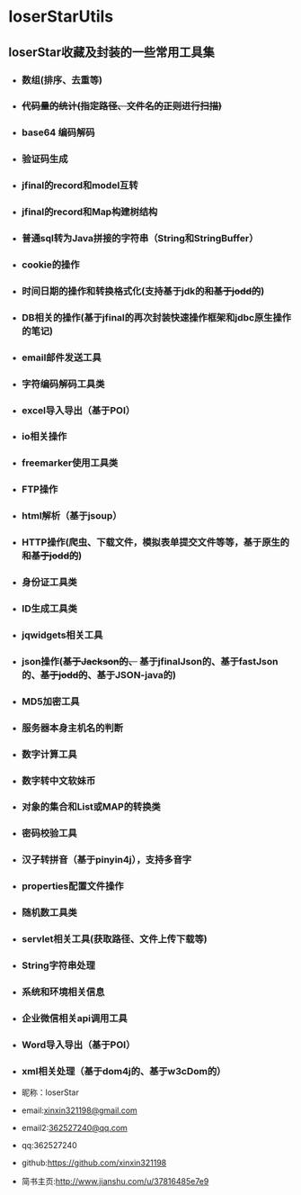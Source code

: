 # loserStarUtils
## loserStar收藏及封装的一些常用工具集
* ### 数组(排序、去重等)
* ### ~~代码量的统计(指定路径、文件名的正则进行扫描)~~
* ### base64 编码解码
* ### 验证码生成
* ### jfinal的record和model互转
* ### jfinal的record和Map构建树结构
* ### 普通sql转为Java拼接的字符串（String和StringBuffer）
* ### cookie的操作
* ### 时间日期的操作和转换格式化(支持基于jdk的~~和基于jodd的~~)
* ### DB相关的操作(基于jfinal的再次封装快速操作框架和jdbc原生操作的笔记)
* ### email邮件发送工具
* ### 字符编码解码工具类
* ### excel导入导出（基于POI）
* ### io相关操作
* ### freemarker使用工具类
* ### FTP操作
* ### html解析（基于jsoup）
* ### HTTP操作(爬虫、下载文件，模拟表单提交文件等等，基于原生的~~和基于jodd的~~)
* ### 身份证工具类
* ### ID生成工具类
* ### jqwidgets相关工具
* ### json操作(~~基于Jackson的、~~ 基于jfinalJson的、基于fastJson的、~~基于jodd的~~、基于JSON-java的)
* ### MD5加密工具
* ### 服务器本身主机名的判断
* ### 数字计算工具
* ### 数字转中文软妹币
* ### 对象的集合和List或MAP的转换类
* ### 密码校验工具
* ### 汉子转拼音（基于pinyin4j），支持多音字
* ### properties配置文件操作
* ### 随机数工具类
* ### servlet相关工具(获取路径、文件上传下载等)
* ### String字符串处理
* ### 系统和环境相关信息
* ### 企业微信相关api调用工具
* ### Word导入导出（基于POI）
* ### xml相关处理（基于dom4j的、基于w3cDom的）

* 昵称：loserStar<br/>
* email:xinxin321198@gmail.com<br/>
* email2:362527240@qq.com<br/>
* qq:362527240<br/>
* github:https://github.com/xinxin321198<br/>
* 简书主页:http://www.jianshu.com/u/37816485e7e9<br/>